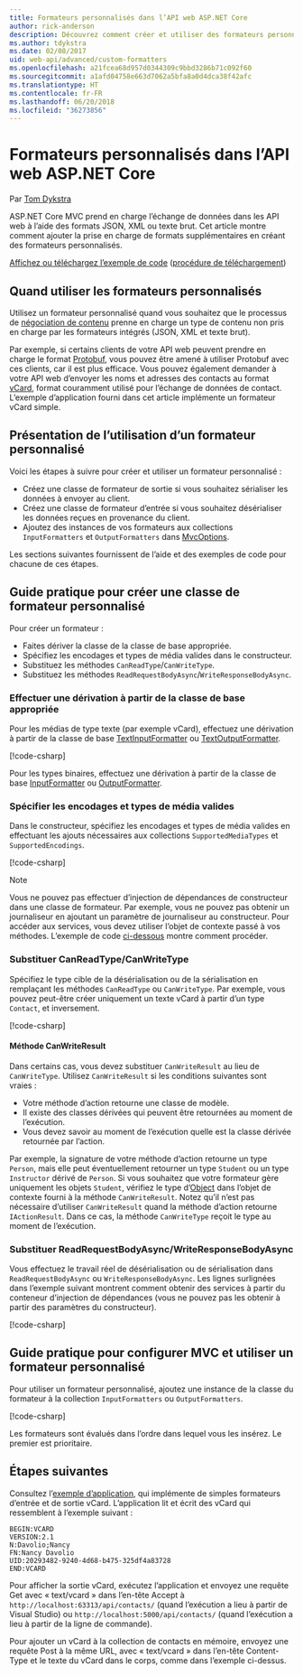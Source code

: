 ```yaml
---
title: Formateurs personnalisés dans l’API web ASP.NET Core
author: rick-anderson
description: Découvrez comment créer et utiliser des formateurs personnalisés pour les API web dans ASP.NET Core.
ms.author: tdykstra
ms.date: 02/08/2017
uid: web-api/advanced/custom-formatters
ms.openlocfilehash: a21fcea68d957d0344309c9bbd3286b71c092f60
ms.sourcegitcommit: a1afd04758e663d7062a5bfa8a0d4dca38f42afc
ms.translationtype: HT
ms.contentlocale: fr-FR
ms.lasthandoff: 06/20/2018
ms.locfileid: "36273856"
---
```

# <a name="custom-formatters-in-aspnet-core-web-api"></a>Formateurs personnalisés dans l’API web ASP.NET Core

Par [Tom Dykstra](https://github.com/tdykstra)

ASP.NET Core MVC prend en charge l’échange de données dans les API web à l’aide des formats JSON, XML ou texte brut. Cet article montre comment ajouter la prise en charge de formats supplémentaires en créant des formateurs personnalisés.

[Affichez ou téléchargez l’exemple de code](https://github.com/aspnet/Docs/tree/master/aspnetcore/web-api/advanced/custom-formatters/sample) ([procédure de téléchargement](xref:tutorials/index#how-to-download-a-sample))

## <a name="when-to-use-custom-formatters"></a>Quand utiliser les formateurs personnalisés

Utilisez un formateur personnalisé quand vous souhaitez que le processus de [négociation de contenu](xref:web-api/advanced/formatting#content-negotiation) prenne en charge un type de contenu non pris en charge par les formateurs intégrés (JSON, XML et texte brut).

Par exemple, si certains clients de votre API web peuvent prendre en charge le format [Protobuf](https://github.com/google/protobuf), vous pouvez être amené à utiliser Protobuf avec ces clients, car il est plus efficace. Vous pouvez également demander à votre API web d’envoyer les noms et adresses des contacts au format [vCard](https://wikipedia.org/wiki/VCard), format couramment utilisé pour l’échange de données de contact. L’exemple d’application fourni dans cet article implémente un formateur vCard simple.

## <a name="overview-of-how-to-use-a-custom-formatter"></a>Présentation de l’utilisation d’un formateur personnalisé

Voici les étapes à suivre pour créer et utiliser un formateur personnalisé :

* Créez une classe de formateur de sortie si vous souhaitez sérialiser les données à envoyer au client.
* Créez une classe de formateur d’entrée si vous souhaitez désérialiser les données reçues en provenance du client.
* Ajoutez des instances de vos formateurs aux collections `InputFormatters` et `OutputFormatters` dans [MvcOptions](/dotnet/api/microsoft.aspnetcore.mvc.mvcoptions).

Les sections suivantes fournissent de l’aide et des exemples de code pour chacune de ces étapes.

## <a name="how-to-create-a-custom-formatter-class"></a>Guide pratique pour créer une classe de formateur personnalisé

Pour créer un formateur :

* Faites dériver la classe de la classe de base appropriée.
* Spécifiez les encodages et types de média valides dans le constructeur.
* Substituez les méthodes `CanReadType`/`CanWriteType`.
* Substituez les méthodes `ReadRequestBodyAsync`/`WriteResponseBodyAsync`.
  
### <a name="derive-from-the-appropriate-base-class"></a>Effectuer une dérivation à partir de la classe de base appropriée

Pour les médias de type texte (par exemple vCard), effectuez une dérivation à partir de la classe de base [TextInputFormatter](/dotnet/api/microsoft.aspnetcore.mvc.formatters.textinputformatter) ou [TextOutputFormatter](/dotnet/api/microsoft.aspnetcore.mvc.formatters.textoutputformatter).

[!code-csharp[](custom-formatters/sample/Formatters/VcardOutputFormatter.cs?name=classdef)]

Pour les types binaires, effectuez une dérivation à partir de la classe de base [InputFormatter](/dotnet/api/microsoft.aspnetcore.mvc.formatters.inputformatter) ou [OutputFormatter](/dotnet/api/microsoft.aspnetcore.mvc.formatters.outputformatter).

### <a name="specify-valid-media-types-and-encodings"></a>Spécifier les encodages et types de média valides

Dans le constructeur, spécifiez les encodages et types de média valides en effectuant les ajouts nécessaires aux collections `SupportedMediaTypes` et `SupportedEncodings`.

[!code-csharp[](custom-formatters/sample/Formatters/VcardOutputFormatter.cs?name=ctor&highlight=3,5-6)]

> [!NOTE]
> Vous ne pouvez pas effectuer d’injection de dépendances de constructeur dans une classe de formateur. Par exemple, vous ne pouvez pas obtenir un journaliseur en ajoutant un paramètre de journaliseur au constructeur. Pour accéder aux services, vous devez utiliser l’objet de contexte passé à vos méthodes. L’exemple de code [ci-dessous](#read-write) montre comment procéder.

### <a name="override-canreadtypecanwritetype"></a>Substituer CanReadType/CanWriteType

Spécifiez le type cible de la désérialisation ou de la sérialisation en remplaçant les méthodes `CanReadType` ou `CanWriteType`. Par exemple, vous pouvez peut-être créer uniquement un texte vCard à partir d’un type `Contact`, et inversement.

[!code-csharp[](custom-formatters/sample/Formatters/VcardOutputFormatter.cs?name=canwritetype)]

#### <a name="the-canwriteresult-method"></a>Méthode CanWriteResult

Dans certains cas, vous devez substituer `CanWriteResult` au lieu de `CanWriteType`. Utilisez `CanWriteResult` si les conditions suivantes sont vraies :

* Votre méthode d’action retourne une classe de modèle.
* Il existe des classes dérivées qui peuvent être retournées au moment de l’exécution.
* Vous devez savoir au moment de l’exécution quelle est la classe dérivée retournée par l’action.

Par exemple, la signature de votre méthode d’action retourne un type `Person`, mais elle peut éventuellement retourner un type `Student` ou un type `Instructor` dérivé de `Person`. Si vous souhaitez que votre formateur gère uniquement les objets `Student`, vérifiez le type d’[Object](/dotnet/api/microsoft.aspnetcore.mvc.formatters.outputformattercanwritecontext#Microsoft_AspNetCore_Mvc_Formatters_OutputFormatterCanWriteContext_Object) dans l’objet de contexte fourni à la méthode `CanWriteResult`. Notez qu’il n’est pas nécessaire d’utiliser `CanWriteResult` quand la méthode d’action retourne `IActionResult`. Dans ce cas, la méthode `CanWriteType` reçoit le type au moment de l’exécution.

<a id="read-write"></a>
### <a name="override-readrequestbodyasyncwriteresponsebodyasync"></a>Substituer ReadRequestBodyAsync/WriteResponseBodyAsync

Vous effectuez le travail réel de désérialisation ou de sérialisation dans `ReadRequestBodyAsync` ou `WriteResponseBodyAsync`. Les lignes surlignées dans l’exemple suivant montrent comment obtenir des services à partir du conteneur d’injection de dépendances (vous ne pouvez pas les obtenir à partir des paramètres du constructeur).

[!code-csharp[](custom-formatters/sample/Formatters/VcardOutputFormatter.cs?name=writeresponse&highlight=3-4)]

## <a name="how-to-configure-mvc-to-use-a-custom-formatter"></a>Guide pratique pour configurer MVC et utiliser un formateur personnalisé

Pour utiliser un formateur personnalisé, ajoutez une instance de la classe du formateur à la collection `InputFormatters` ou `OutputFormatters`.

[!code-csharp[](custom-formatters/sample/Startup.cs?name=mvcoptions&highlight=3-4)]

Les formateurs sont évalués dans l’ordre dans lequel vous les insérez. Le premier est prioritaire.

## <a name="next-steps"></a>Étapes suivantes

Consultez l’[exemple d’application](https://github.com/aspnet/Docs/tree/master/aspnetcore/web-api/advanced/custom-formatters/sample), qui implémente de simples formateurs d’entrée et de sortie vCard. L’application lit et écrit des vCard qui ressemblent à l’exemple suivant :

```
BEGIN:VCARD
VERSION:2.1
N:Davolio;Nancy
FN:Nancy Davolio
UID:20293482-9240-4d68-b475-325df4a83728
END:VCARD
```

Pour afficher la sortie vCard, exécutez l’application et envoyez une requête Get avec « text/vcard » dans l’en-tête Accept à `http://localhost:63313/api/contacts/` (quand l’exécution a lieu à partir de Visual Studio) ou `http://localhost:5000/api/contacts/` (quand l’exécution a lieu à partir de la ligne de commande).

Pour ajouter un vCard à la collection de contacts en mémoire, envoyez une requête Post à la même URL, avec « text/vcard » dans l’en-tête Content-Type et le texte du vCard dans le corps, comme dans l’exemple ci-dessus.
